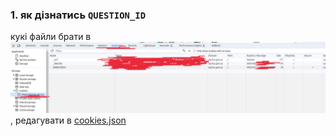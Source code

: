 ### 1. як дізнатись `QUESTION_ID`

кукі файли брати в ![alt text](/content/configs/browser_requests/photo_2024-05-12_21-29-59.jpg), редагувати
в [cookies.json](/subscriber/cookies.json)